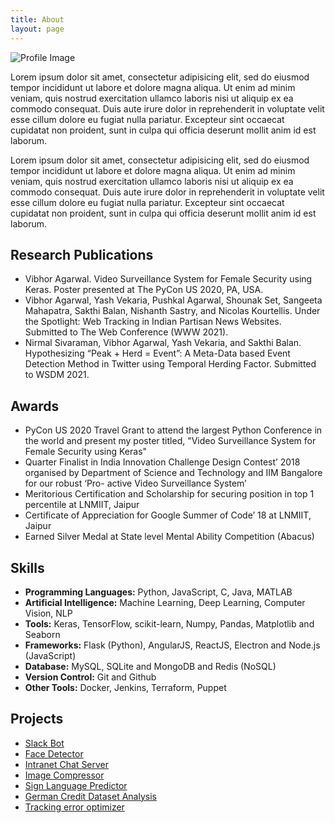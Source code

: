 ```yaml
---
title: About
layout: page
---
```

![Profile Image](https://media.licdn.com/dms/image/C5603AQFrkTpRFED7Jw/profile-displayphoto-shrink_200_200/0?e=1538006400&v=beta&t=zLDMEoQgYuNBN8mxQ2-dZFCo-jweyqFs4fcHsg5v2Gc)

<p>Lorem ipsum dolor sit amet, consectetur adipisicing elit, sed do eiusmod
tempor incididunt ut labore et dolore magna aliqua. Ut enim ad minim veniam,
quis nostrud exercitation ullamco laboris nisi ut aliquip ex ea commodo
consequat. Duis aute irure dolor in reprehenderit in voluptate velit esse
cillum dolore eu fugiat nulla pariatur. Excepteur sint occaecat cupidatat non
proident, sunt in culpa qui officia deserunt mollit anim id est laborum.</p>

<p>Lorem ipsum dolor sit amet, consectetur adipisicing elit, sed do eiusmod
tempor incididunt ut labore et dolore magna aliqua. Ut enim ad minim veniam,
quis nostrud exercitation ullamco laboris nisi ut aliquip ex ea commodo
consequat. Duis aute irure dolor in reprehenderit in voluptate velit esse
cillum dolore eu fugiat nulla pariatur. Excepteur sint occaecat cupidatat non
proident, sunt in culpa qui officia deserunt mollit anim id est laborum.</p>

<h2>Research Publications</h2>

<ul>
	<li>Vibhor Agarwal. Video Surveillance System for Female Security using Keras. Poster presented at The PyCon US 2020, PA, USA.</li>
	<li>Vibhor Agarwal, Yash Vekaria, Pushkal Agarwal, Shounak Set, Sangeeta Mahapatra, Sakthi Balan, Nishanth Sastry, and Nicolas Kourtellis. Under the Spotlight: 		Web Tracking in Indian Partisan News Websites. Submitted to The Web Conference (WWW 2021).</li>
	<li>Nirmal Sivaraman, Vibhor Agarwal, Yash Vekaria, and Sakthi Balan. Hypothesizing “Peak + Herd = Event”: A Meta-Data based Event Detection Method in Twitter 			using Temporal Herding Factor. Submitted to WSDM 2021.</li>
</ul>

<h2>Awards</h2>

<ul>
	<li>PyCon US 2020 Travel Grant to attend the largest Python Conference in the world and present my poster titled, "Video Surveillance System for Female Security 		using Keras"</li>
	<li>Quarter Finalist in India Innovation Challenge Design Contest’ 2018 organised by Department of Science and Technology and IIM Bangalore for our robust ‘Pro-		active Video Surveillance System’</li>
	<li>Meritorious Certification and Scholarship for securing position in top 1 percentile at LNMIIT, Jaipur</li>
	<li>Certificate of Appreciation for Google Summer of Code’ 18 at LNMIIT, Jaipur</li>
	<li>Earned Silver Medal at State level Mental Ability Competition (Abacus)</li>
</ul>

<h2>Skills</h2>

<ul class="skill-list">
	<li> <b>Programming Languages:</b> Python, JavaScript, C, Java, MATLAB </li>
    <li> <b>Artificial Intelligence:</b> Machine Learning, Deep Learning, Computer Vision, NLP </li>
	<li> <b>Tools:</b> Keras, TensorFlow, scikit-learn, Numpy, Pandas, Matplotlib and Seaborn </li>
	<li> <b>Frameworks:</b> Flask (Python), AngularJS, ReactJS, Electron and Node.js (JavaScript) </li>
	<li> <b>Database:</b> MySQL, SQLite and MongoDB and Redis (NoSQL) </li>
	<li> <b>Version Control:</b> Git and Github </li>
	<li> <b>Other Tools:</b> Docker, Jenkins, Terraform, Puppet</li>
</ul>

<h2>Projects</h2>

<ul>
	<li><a href="https://github.com/vibhor98/Slack_bot">Slack Bot</a></li>
	<li><a href="https://github.com/vibhor98/Face-Detector">Face Detector</a></li>
	<li><a href="https://github.com/vibhor98/Intranet-Chat-Server">Intranet Chat Server</a></li>
	<li><a href="https://github.com/vibhor98/Image-Compressor">Image Compressor</a></li>
	<li><a href="https://github.com/vibhor98/Sign-Language-Predictor">Sign Language Predictor</a></li>
	<li><a href="https://github.com/vibhor98/German-Credit-Dataset">German Credit Dataset Analysis</a></li>
	<li><a href="https://github.com/vibhor98/Tracking-error-Optimization">Tracking error optimizer</a></li>
</ul>
